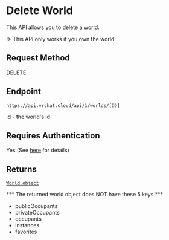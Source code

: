 # Delete World

This API allows you to delete a world.

!> This API only works if you own the world.

## Request Method
DELETE

## Endpoint
    https://api.vrchat.cloud/api/1/worlds/[ID]

id - the world's id

## Requires Authentication
Yes (See [here](/GettingStarted/QuickStart?id=authorization) for details)

## Returns

[`World object`](/Objects/World.md#world-object)

*** The returned world object does NOT have these 5 keys ***

 - publicOccupants
 - privateOccupants
 - occupants
 - instances
 - favorites
